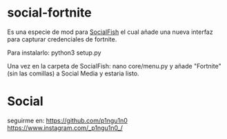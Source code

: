 # social-fortnite

Es una especie de mod para [SocialFish](https://github.com/UndeadSec/SocialFish) el cual añade una nueva interfaz para capturar credenciales de fortnite.

Para instalarlo: python3 setup.py

Una vez en la carpeta de SocialFish: nano core/menu.py
y añade "Fortnite" (sin las comillas) a Social Media y estaria listo.

# Social

seguirme en:
https://github.com/p1ngu1n0
https://www.instagram.com/_p1ngu1n0_/
